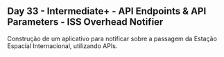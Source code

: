 ## Day 33 - Intermediate+ - API Endpoints & API Parameters - ISS Overhead Notifier
Construção de um aplicativo para notificar sobre a passagem da Estação Espacial Internacional, utilizando APIs.